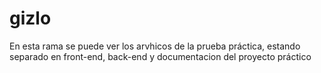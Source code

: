 # gizlo
En esta rama se puede ver los arvhicos de la prueba práctica, estando separado en front-end, back-end y documentacion del proyecto práctico
